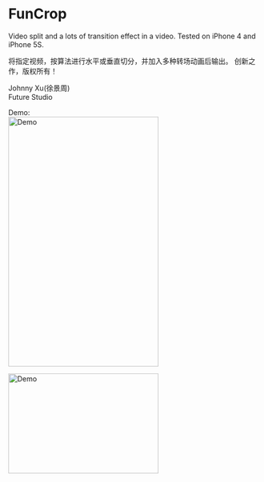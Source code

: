 # FunCrop
Video split and a lots of transition effect in a video. Tested on iPhone 4 and iPhone 5S.
  
  将指定视频，按算法进行水平或垂直切分，并加入多种转场动画后输出。 创新之作，版权所有！
  
Johnny Xu(徐景周)  
Future Studio  

Demo:  
<img src="https://github.com/xujingzhou/FunCrop/blob/master/Resource/Demo/Demo.gif" width = "300" height = "500" alt="Demo" align=center />
  
  
<img src="https://github.com/xujingzhou/FunCrop/blob/master/Resource/Demo/FunCrop.gif" width = "300" height = "200" alt="Demo" align=center />

